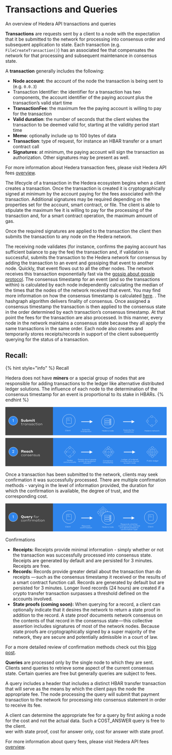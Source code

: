 # Transactions and Queries

An overview of Hedera API transactions and queries

**Transactions** are requests sent by a client to a node with the expectation that it be submitted to the network for processing into consensus order and subsequent application to state. Each transaction \(e.g. `FileCreateTransaction()`\) has an associated fee that compensates the network for that processing and subsequent maintenance in consensus state.

A **transaction** generally includes the following:

* **Node account**: the account of the node the transaction is being sent to \(e.g. `0.0.3`\)
* Transaction Identifier: the identifier for a transaction has two components, the account identifier of the paying account plus the transaction’s valid start time
* **TransactionFee**: the maximum fee the paying account is willing to pay for the transaction
* **Valid duration**: the number of seconds that the client wishes the transaction to be deemed valid for, starting at the validity period start time
* **Memo**: optionally include up to 100 bytes of data
* **Transaction**: type of request, for instance an HBAR transfer or a smart contract call
* **Signatures**: at minimum, the paying account will sign the transaction as authorization. Other signatures may be present as well.

For more information about Hedera transaction fees, please visit Hedera API fees [overview](https://www.hedera.com/fees).

The lifecycle of a transaction in the Hedera ecosystem begins when a client creates a transaction. Once the transaction is created it is cryptographically signed at minimum by the account paying for the fees associated with the transaction. Additional signatures may be required depending on the properties set for the account, smart contract, or file. The client is able to stipulate the maximum fee it is willing to pay for the processing of the transaction and, for a smart contract operation, the maximum amount of gas.

Once the required signatures are applied to the transaction the client then submits the transaction to any node on the Hedera network.

The receiving node validates \(for instance, confirms the paying account has sufficient balance to pay the fee\) the transaction and, if validation is successful, submits the transaction to the Hedera network for consensus by adding the transaction to an event and gossiping that event to another node. Quickly, that event flows out to all the other nodes. The network receives this transaction exponentially fast via the [gossip about gossip protocol](https://docs.hedera.com/docs/gossip-about-gossip). The consensus timestamp for an event \(and so the transactions within\) is calculated by each node independently calculating the median of the times that the nodes of the network received that event. You may find more information on how the consensus timestamp is calculated [here](https://docs.hedera.com/docs/hashgraph-overview#section-fair-timestamps). . The hashgraph algorithm delivers finality of consensus. Once assigned a consensus timestamp the transaction is then applied to the consensus state in the order determined by each transaction’s consensus timestamp. At that point the fees for the transaction are also processed. In this manner, every node in the network maintains a consensus state because they all apply the same transactions in the same order. Each node also creates and temporarily stores receipts/records in support of the client subsequently querying for the status of a transaction.

## Recall:

{% hint style="info" %}
Recall   
  
Hedera does not have **miners** or a special group of nodes that are responsible for adding transactions to the ledger like alternative distributed ledger solutions. The influence of each node to the determination of the consensus timestamp for an event is proportional to its stake in HBARs.
{% endhint %}

![](../.gitbook/assets/transaction-flow.png)

Once a transaction has been submitted to the network, clients may seek confirmation it was successfully processed. There are multiple confirmation methods - varying in the level of information provided, the duration for which the confirmation is available, the degree of trust, and the corresponding cost.

![](../.gitbook/assets/query-confirmation.png)

Confirmations

* **Receipts:** Receipts provide minimal information - simply whether or not the transaction was successfully processed into consensus state. Receipts are generated by default and are persisted for 3 minutes. Receipts are free.
* **Records:** Records provide greater detail about the transaction than do receipts — such as the consensus timestamp it received or the results of a smart contract function call. Records are generated by default but are persisted for 3 minutes. Longer lived records \(24 hours\) are created if a crypto transfer transaction surpasses a threshold defined on the accounts involved.
* **State proofs \(coming soon\):** When querying for a record, a client can optionally indicate that it desires the network to return a state proof in addition to the record. A state proof documents network consensus on the contents of that record in the consensus state — this collective assertion includes signatures of most of the network nodes. Because state proofs are cryptographically signed by a super majority of the network, they are secure and potentially admissible in a court of law.

For a more detailed review of confirmation methods check out this [blog post](https://www.hedera.com/blog/transaction-confirmation-methods-in-hedera).

 **Queries** are processed only by the single node to which they are sent. Clients send queries to retrieve some aspect of the current consensus state. Certain queries are free but generally queries are subject to fees.

A query includes a header that includes a distinct HBAR transfer transaction that will serve as the means by which the client pays the node the appropriate fee. The node processing the query will submit that payment transaction to the network for processing into consensus statement in order to receive its fee.

A client can determine the appropriate fee for a query by first asking a node for the cost and not the actual data. Such a COST\_ANSWER query is free to the client.  
wer with state proof, cost for answer only, cost for answer with state proof.

For more information about query fees, please visit Hedera API fees [overview](https://www.hedera.com/fees).


